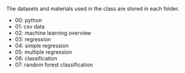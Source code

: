The datasets and materials used in the class are stored in each folder.
* 00: python
* 01: csv data
* 02: machine learning overview
* 03: regression
* 04: simple regression
* 05: multiple regression
* 06: classification
* 07: random forest classification
